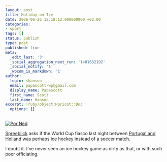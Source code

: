 ```yaml
---
layout: post
title: Holiday on Ice
date: 2006-06-26 12:18:12.000000000 +02:00
categories:
- sport
tags: []
status: publish
type: post
published: true
meta:
  _edit_last: '3'
  _social_aggregation_next_run: '1401632192'
  _social_notify: '1'
  _wpcom_is_markdown: '1'
author:
  login: shanson
  email: papascott-wp@gmail.com
  display_name: PapaScott
  first_name: Scott
  last_name: Hanson
excerpt: !ruby/object:Hpricot::Doc
  options: {}
---
```

<p><a href="http://www.spreeblick.com/2006/06/26/eishockey/"><img src="http://www.papascott.de/wordpress/wp-content/uploads/2006/06/por_ned.jpg" alt="Por Ned" /></a></p>
<p><a href="http://www.spreeblick.com/2006/06/26/eishockey/">Spreeblick</a> asks if the World Cup fiasco last night between <a href="http://www.spreeblick.com/2006/06/26/eishockey/">Portugal and Holland</a> was perhaps ice hockey instead of a soccer match.</p>
<p>I doubt it. I've never seen an ice hockey game as dirty as that, or with such poor officiating.</p>
